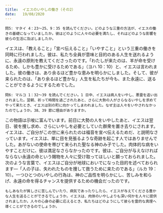 ```yaml
---
title:  イエスのいやしの働き（その2）
date:   19/08/2020
---
```


`問5: マタイ 4：23～25、9：35 を読んでください。どのような三重の方法が、イエスの働きの基礎になっていましたか。彼はどのように人々の必要を満たし、それはどのような影響を彼らの生活に及ぼしましたか。`

イエスは、「教えること」「宣べ伝えること」「いやすこと」という三重の働きを同時に行われました。彼は、私たち全員が意味と目的のある人生を送れるように、永遠の原則を教えてくださったのです。「わたしが来たのは、羊が命を受けるため、しかも豊かに受けるためである」（ヨハ 10：10）と、イエスは言われました。彼の働きは、あり余るほど豊かな恵みを明らかにしました。そして、彼が来られたのは、「あり余るほど豊かな」人生を私たちが今も、また永遠に、送ることができるようにするためでした。

`問6: マルコ 1：32～39 を読んでください。1 日中、イエスは病人をいやし、悪霊を追い出されました。翌朝、祈って時間を過ごされたあと、さらに大勢の人がさらなるいやしを求めてやって来たとき、イエスは別の町に向かってしまわれました。なぜ主は人々をいやされなかったのでしょうか。38、39 節に理由がありますか。`

この物語は示唆に富んでいます。前日に大勢の人をいやしたあと、イエスは翌日、彼を捜し求め、さらにいやしを必要としていた群衆を置き去りにされます。イエスは、ご自分がこの世に来られたのは福音を宣べ伝えるためだ、と説明なさっています。イエスは、単に目を見張るような奇跡を起こす人ではありませんでした。あがないの使命を帯びて来られた聖なる神のみ子でした。肉体的な病をいやすことだけに、彼は満足なさらなかったのです。彼は、ご自分が与えなければならない永遠の命という賜物を人々に受け取ってほしいと願っておられました。次のような言葉で、イエスはご自分が地球においでになった目的を述べておられます―「人の子は、失われたものを捜して救うために来たのである」（ルカ 19：10）。一つひとつのいやしの行為は、神のご品性を明らかにし、苦しみを和らげ、永遠の命を得るチャンスを提供するための機会だったのです。

`もしあなたが貧しさに苦しんでいたり、病気であったりしたら、イエスが与えてくださる豊かな人生を送ることができるでしょうか。イエスは、肉体のいやしよりも深い何かを人々に提供されましたか。人々の心身の必要に応えるとき、私たちはどのようにして彼らを霊的な真理へ導くことができるのでしょうか。`